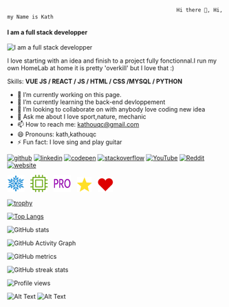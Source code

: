                                                            Hi there 👋, Hi, my Name is Kath
#### I am a full stack developper
   ![I am a full stack developper](https://user-images.githubusercontent.com/71993497/168455384-6bdd295c-178a-4049-ba38-e233fa784dca.gif?style=centerme)

I love starting with an idea and finish to a project fully fonctionnal.I run my own HomeLab at home it is pretty 'overkill' but I love that :)

Skills: **VUE JS / REACT / JS / HTML /  CSS /MYSQL / PYTHON**

- 🔭 I’m currently working on this page. 
- 🌱 I’m currently learning the back-end devloppement 
- 👯 I’m looking to collaborate on with anybody love coding new idea 
- 💬 Ask me about I love sport,nature, mechanic 
- 📫 How to reach me: kathouqc@gmail.com 
- 😄 Pronouns: kath,kathouqc 
- ⚡ Fun fact: I love sing and play guitar 


[<img src='https://cdn.jsdelivr.net/npm/simple-icons@3.0.1/icons/github.svg' alt='github' height='40'>](https://github.com/Kathou99)  [<img src='https://cdn.jsdelivr.net/npm/simple-icons@3.0.1/icons/linkedin.svg' alt='linkedin' height='40'>](https://www.linkedin.com/in/https://www.linkedin.com/in/katherine-st-amand//)  [<img src='https://cdn.jsdelivr.net/npm/simple-icons@3.0.1/icons/codepen.svg' alt='codepen' height='40'>](https://codepen.io/https://codepen.io/kathou99)  [<img src='https://cdn.jsdelivr.net/npm/simple-icons@3.0.1/icons/stackoverflow.svg' alt='stackoverflow' height='40'>](https://stackoverflow.com/users/https://stackoverflow.com/users/15377405/kathouqc)  [<img src='https://cdn.jsdelivr.net/npm/simple-icons@3.0.1/icons/youtube.svg' alt='YouTube' height='40'>](https://www.youtube.com/channel/https://www.youtube.com/channel/UCfW6TEdtA4hvsLA6aCd2dew)  [<img src='https://cdn.jsdelivr.net/npm/simple-icons@3.0.1/icons/reddit.svg' alt='Reddit' height='40'>](https://www.reddit.com/user/https://www.reddit.com/user/Enough_Air2710)  [<img src='https://cdn.jsdelivr.net/npm/simple-icons@3.0.1/icons/icloud.svg' alt='website' height='40'>](https://kathouqccode.ca/)  

<a href='https://archiveprogram.github.com/'><img src='https://raw.githubusercontent.com/acervenky/animated-github-badges/master/assets/acbadge.gif' width='40' height='40'></a> <a href='https://docs.github.com/en/developers'><img src='https://raw.githubusercontent.com/acervenky/animated-github-badges/master/assets/devbadge.gif' width='40' height='40'></a> <a href='https://github.com/pricing'><img src='https://raw.githubusercontent.com/acervenky/animated-github-badges/master/assets/pro.gif' width='40' height='40'></a> <a href='https://stars.github.com/'><img src='https://raw.githubusercontent.com/acervenky/animated-github-badges/master/assets/starbadge.gif' width='35' height='35'></a> <a href='https://docs.github.com/en/github/supporting-the-open-source-community-with-github-sponsors'><img src='https://raw.githubusercontent.com/acervenky/animated-github-badges/master/assets/sponsorbadge.gif' width='35' height='35'></a> 

[![trophy](https://github-profile-trophy.vercel.app/?username=Kathou99)](https://github.com/ryo-ma/github-profile-trophy)

[![Top Langs](https://github-readme-stats.vercel.app/api/top-langs/?username=Kathou99)](https://github.com/anuraghazra/github-readme-stats)

![GitHub stats](https://github-readme-stats.vercel.app/api?username=Kathou99&show_icons=true&count_private=true)  

![GitHub Activity Graph](https://activity-graph.herokuapp.com/graph?username=Kathou99)  

![GitHub metrics](https://metrics.lecoq.io/Kathou99)  

![GitHub streak stats](https://github-readme-streak-stats.herokuapp.com/?user=Kathou99)  

![Profile views](https://gpvc.arturio.dev/Kathou99)  

![Alt Text](https://user-images.githubusercontent.com/71993497/168454733-e6b8206f-f5ea-487a-854d-99572ad1c966.png)
![Alt Text](https://media3.giphy.com/media/h0Cq1ClzO3UpupFPjP/200w.webp?cid=ecf05e476jkxptidp2clyyhvf1afvdylfqb93ap7mxl7mzlv&rid=200w.webp&ct=g)

